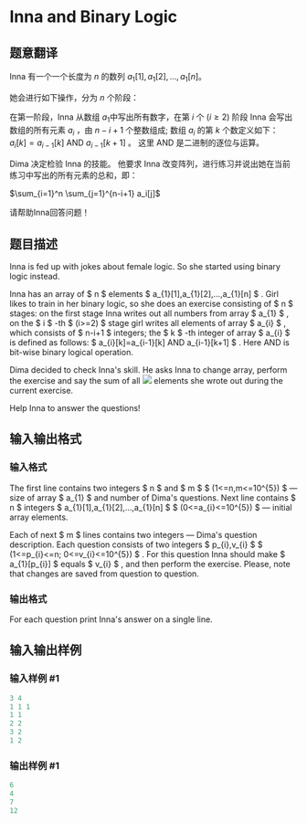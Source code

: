 # Inna and Binary Logic

## 题意翻译

Inna 有一个一个长度为 $n$ 的数列 $a_1 [1],a_1 [2],\dots,a_1 [n]$。

她会进行如下操作，分为 $n$ 个阶段：

在第一阶段，Inna 从数组 $a_1$中写出所有数字，在第 $i$ 个 $(i \ge 2)$ 阶段 Inna 会写出数组的所有元素 $a_i$ ，由 $n - i + 1$ 个整数组成; 数组 $a_i$ 的第 $k$ 个数定义如下：$a_{i} [k] = a_{i-1} [k]\ \mathrm{AND}\ a_{i-1} [k + 1]$ 。 这里 $\mathrm{AND}$ 是二进制的逐位与运算。

Dima 决定检验 Inna 的技能。 他要求 Inna 改变阵列，进行练习并说出她在当前练习中写出的所有元素的总和，即：

$\sum_{i=1}^n \sum_{j=1}^{n-i+1} a_i[j]$

请帮助Inna回答问题！

## 题目描述

Inna is fed up with jokes about female logic. So she started using binary logic instead.

Inna has an array of $ n $ elements $ a_{1}[1],a_{1}[2],...,a_{1}[n] $ . Girl likes to train in her binary logic, so she does an exercise consisting of $ n $ stages: on the first stage Inna writes out all numbers from array $ a_{1} $ , on the $ i $ -th $ (i>=2) $ stage girl writes all elements of array $ a_{i} $ , which consists of $ n-i+1 $ integers; the $ k $ -th integer of array $ a_{i} $ is defined as follows: $ a_{i}[k]=a_{i-1}[k] AND a_{i-1}[k+1] $ . Here AND is bit-wise binary logical operation.

Dima decided to check Inna's skill. He asks Inna to change array, perform the exercise and say the sum of all ![](https://cdn.luogu.com.cn/upload/vjudge_pic/CF400E/150441d31156a32e0b2da63844d600138a543898.png) elements she wrote out during the current exercise.

Help Inna to answer the questions!

## 输入输出格式

### 输入格式

The first line contains two integers $ n $ and $ m $ $ (1<=n,m<=10^{5}) $ — size of array $ a_{1} $ and number of Dima's questions. Next line contains $ n $ integers $ a_{1}[1],a_{1}[2],...,a_{1}[n] $ $ (0<=a_{i}<=10^{5}) $ — initial array elements.

Each of next $ m $ lines contains two integers — Dima's question description. Each question consists of two integers $ p_{i},v_{i} $ $ (1<=p_{i}<=n; 0<=v_{i}<=10^{5}) $ . For this question Inna should make $ a_{1}[p_{i}] $ equals $ v_{i} $ , and then perform the exercise. Please, note that changes are saved from question to question.

### 输出格式

For each question print Inna's answer on a single line.

## 输入输出样例

### 输入样例 #1

```cpp
3 4
1 1 1
1 1
2 2
3 2
1 2

```
### 输出样例 #1

```cpp
6
4
7
12

```
